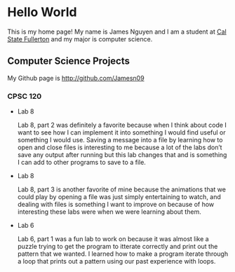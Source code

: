 # Hello World
This is my home page! My name is James Nguyen and I am a student at [Cal State Fullerton](http://www.fullerton.edu/) and my major is computer science.

## Computer Science Projects
My Github page is http://github.com/Jamesn09

### CPSC 120
* Lab 8

    Lab 8, part 2 was definitely a favorite because when I think about code I want to see how I can implement it into something I would find useful or something I would use. Saving a message into a file by learning how to open and close files is interesting to me because a lot of the labs don’t save any output after running but this lab changes that and is something I can add to other programs to save to a file.

* Lab 8

    Lab 8, part 3 is another favorite of mine because the animations that we could play by opening a file was just simply entertaining to watch, and dealing with files is something I want to improve on because of how interesting these labs were when we were learning about them. 

* Lab 6

    Lab 6, part 1 was a fun lab to work on because it was almost like a puzzle trying to get the program to itterate correctly and print out the pattern that we wanted. I learned how to make a program iterate through a loop that prints out a pattern using our past experience with loops.